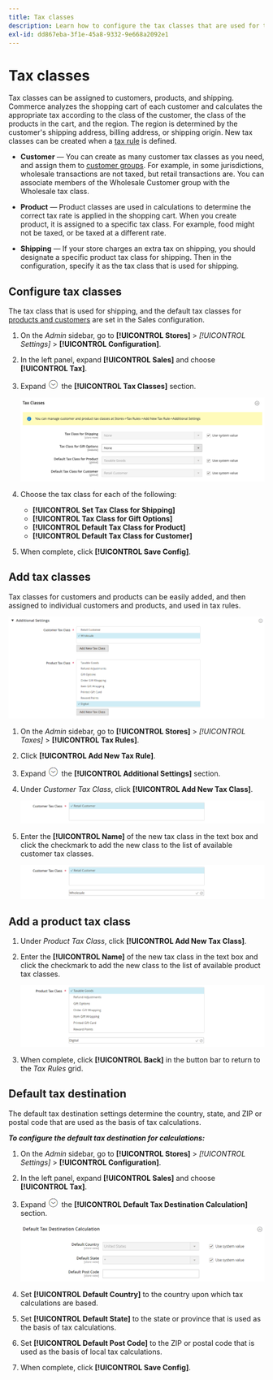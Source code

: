 ```yaml
---
title: Tax classes
description: Learn how to configure the tax classes that are used for tax rules.
exl-id: dd867eba-3f1e-45a8-9332-9e668a2092e1
---
```

# Tax classes

Tax classes can be assigned to customers, products, and shipping. Commerce analyzes the shopping cart of each customer and calculates the appropriate tax according to the class of the customer, the class of the products in the cart, and the region. The region is determined by the customer's shipping address, billing address, or shipping origin. New tax classes can be created when a [tax rule](tax-rules.md) is defined.

- **Customer** — You can create as many customer tax classes as you need, and assign them to [customer groups](../customers/customer-groups.md). For example, in some jurisdictions, wholesale transactions are not taxed, but retail transactions are. You can associate members of the Wholesale Customer group with the Wholesale tax class.

- **Product** — Product classes are used in calculations to determine the correct tax rate is applied in the shopping cart. When you create product, it is assigned to a specific tax class. For example, food might not be taxed, or be taxed at a different rate.

- **Shipping** — If your store charges an extra tax on shipping, you should designate a specific product tax class for shipping. Then in the configuration, specify it as the tax class that is used for shipping.

## Configure tax classes

The tax class that is used for shipping, and the default tax classes for [products and customers](#add-a-product-tax-class) are set in the Sales configuration.

1. On the _Admin_ sidebar, go to **[!UICONTROL Stores]** > _[!UICONTROL Settings]_ > **[!UICONTROL Configuration]**.

1. In the left panel, expand **[!UICONTROL Sales]** and choose **[!UICONTROL Tax]**.

1. Expand ![Expansion selector](../assets/icon-display-expand.png) the **[!UICONTROL Tax Classes]** section.

   ![Configuration - tax classes](../configuration-reference/sales/assets/tax-tax-classes.png)<!-- zoom -->

1. Choose the tax class for each of the following:

   - **[!UICONTROL Set Tax Class for Shipping]**
   - **[!UICONTROL Tax Class for Gift Options]**
   - **[!UICONTROL Default Tax Class for Product]**
   - **[!UICONTROL Default Tax Class for Customer]**

1. When complete, click **[!UICONTROL Save Config]**.

## Add tax classes

Tax classes for customers and products can be easily added, and then assigned to individual customers and products, and used in tax rules.

![New Tax Classes](./assets/tax-classes-updated.png)<!-- zoom -->

1. On the _Admin_ sidebar, go to **[!UICONTROL Stores]** > _[!UICONTROL Taxes]_ > **[!UICONTROL Tax Rules]**.

1. Click **[!UICONTROL Add New Tax Rule]**.

1. Expand ![Expansion selector](../assets/icon-display-expand.png) the **[!UICONTROL Additional Settings]** section.

1. Under _Customer Tax Class_, click **[!UICONTROL Add New Tax Class]**.

   ![Add New Tax Class](./assets/tax-class-customer-add-new.png)<!-- zoom -->

1. Enter the **[!UICONTROL Name]** of the new tax class in the text box and click the checkmark to add the new class to the list of available customer tax classes.

   ![Wholesale Tax Class](./assets/tax-class-customer-add-new-wholesale.png)<!-- zoom -->

## Add a product tax class

1. Under _Product Tax Class_, click **[!UICONTROL Add New Tax Class]**.

1. Enter the **[!UICONTROL Name]** of the new tax class in the text box and click the checkmark to add the new class to the list of available product tax classes.

   ![Digital Product Tax Class](./assets/tax-class-product-add-new-digital.png)<!-- zoom -->

1. When complete, click **[!UICONTROL Back]** in the button bar to return to the _Tax Rules_ grid.

## Default tax destination

The default tax destination settings determine the country, state, and ZIP or postal code that are used as the basis of tax calculations.

**_To configure the default tax destination for calculations:_**

1. On the _Admin_ sidebar, go to **[!UICONTROL Stores]** > _[!UICONTROL Settings]_ > **[!UICONTROL Configuration]**.

1. In the left panel, expand **[!UICONTROL Sales]** and choose **[!UICONTROL Tax]**.

1. Expand ![Expansion selector](../assets/icon-display-expand.png) the **[!UICONTROL Default Tax Destination Calculation]** section.

   ![Default Tax Destination Calculation](../configuration-reference/sales/assets/tax-default-tax-destination-calculation.png)<!-- zoom -->

1. Set **[!UICONTROL Default Country]** to the country upon which tax calculations are based.

1. Set **[!UICONTROL Default State]** to the state or province that is used as the basis of tax calculations.

1. Set **[!UICONTROL Default Post Code]** to the ZIP or postal code that is used as the basis of local tax calculations.

1. When complete, click **[!UICONTROL Save Config]**.
